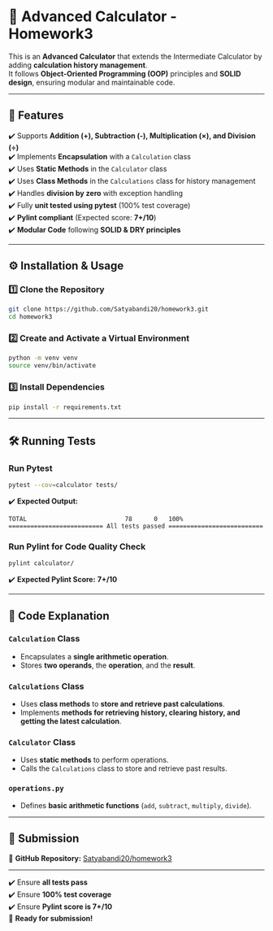 # 📌 Advanced Calculator - Homework3

This is an **Advanced Calculator** that extends the Intermediate Calculator by adding **calculation history management**.  
It follows **Object-Oriented Programming (OOP)** principles and **SOLID design**, ensuring modular and maintainable code.

---

## 🚀 Features

✔️ Supports **Addition (+), Subtraction (-), Multiplication (×), and Division (÷)**  
✔️ Implements **Encapsulation** with a `Calculation` class  
✔️ Uses **Static Methods** in the `Calculator` class  
✔️ Uses **Class Methods** in the `Calculations` class for history management  
✔️ Handles **division by zero** with exception handling  
✔️ Fully **unit tested using pytest** (100% test coverage)  
✔️ **Pylint compliant** (Expected score: **7+/10**)  
✔️ **Modular Code** following **SOLID & DRY principles**  

---

## ⚙️ Installation & Usage

### **1️⃣ Clone the Repository**

```bash
git clone https://github.com/Satyabandi20/homework3.git
cd homework3
```

### **2️⃣ Create and Activate a Virtual Environment**

```bash
python -m venv venv
source venv/bin/activate
```

### **3️⃣ Install Dependencies**

```bash
pip install -r requirements.txt
```
---

## 🛠️ Running Tests

### **Run Pytest**

```bash
pytest --cov=calculator tests/
```

✔️ **Expected Output:**  
```
TOTAL                           78      0   100%
========================== All tests passed ==========================
```

### **Run Pylint for Code Quality Check**

```bash
pylint calculator/
```

✔️ **Expected Pylint Score:** **7+/10**  

---

## 📜 Code Explanation

### **`Calculation` Class**
- Encapsulates a **single arithmetic operation**.
- Stores **two operands**, the **operation**, and the **result**.

### **`Calculations` Class**
- Uses **class methods** to **store and retrieve past calculations**.
- Implements **methods for retrieving history, clearing history, and getting the latest calculation**.

### **`Calculator` Class**
- Uses **static methods** to perform operations.
- Calls the `Calculations` class to store and retrieve past results.

### **`operations.py`**
- Defines **basic arithmetic functions** (`add`, `subtract`, `multiply`, `divide`).

---

## 🏁 Submission

🔗 **GitHub Repository:** [Satyabandi20/homework3](https://github.com/Satyabandi20/homework3)  

---

✔️ Ensure **all tests pass**  
✔️ Ensure **100% test coverage**  
✔️ Ensure **Pylint score is 7+/10**  
🚀 **Ready for submission!**

